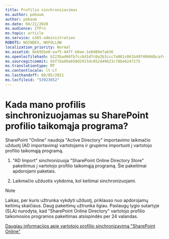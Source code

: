 ```yaml
---
title: Profilio sinchronizavimas
ms.author: pebaum
author: pebaum
ms.date: 04/21/2020
ms.audience: ITPro
ms.topic: article
ms.service: o365-administration
ROBOTS: NOINDEX, NOFOLLOW
localization_priority: Normal
ms.assetid: 6b695be8-eaf5-44ff-b0ae-1e0d89e7ab36
ms.openlocfilehash: b223bad66fb7cc6d1d7c0a2b3ccc7a081c061b4974060dbcafec84dfb24eb782
ms.sourcegitcommit: b5f7da89a650d2915dc652449623c78be6247175
ms.translationtype: MT
ms.contentlocale: lt-LT
ms.lasthandoff: 08/05/2021
ms.locfileid: "53923652"
---
```

# <a name="when-do-my-profile-changes-sync-to-the-sharepoint-user-profile-application"></a>Kada mano profilis sinchronizuojamas su SharePoint profilio taikomąja programa?

SharePoint "Online" naudoja "Active Directory" importavimo laikmačio užduotį (AD importavimą) vartotojams ir grupėms importuoti į vartotojo profilio taikomąją programą. 
  
1. "AD Import" sinchronizuoja "SharePoint Online Directory Store" pakeitimus į vartotojo profilio taikomąją programą. Šie pakeitimai apdorojami paketais.
    
2. Laikmačio užduotis vykdoma, kol keitimai sinchronizuojami.
    
> [!NOTE]
> Laikas, per kuris užtrunka vykdyti užduotį, priklauso nuo apdorojamų keitimų skaičiaus. Daug pakeitimų užtrunka ilgiau. Paslaugų lygio sutartyje (SLA) nurodyta, kad "SharePoint Online Directory" vartotojo profilio taikomosios programos pakeitimas atsispindės per 24 valandas. 
  
[Daugiau informacijos apie vartotojo profilio sinchronizavimą "SharePoint Online"](https://go.microsoft.com/fwlink/?linkid=875671)
  

